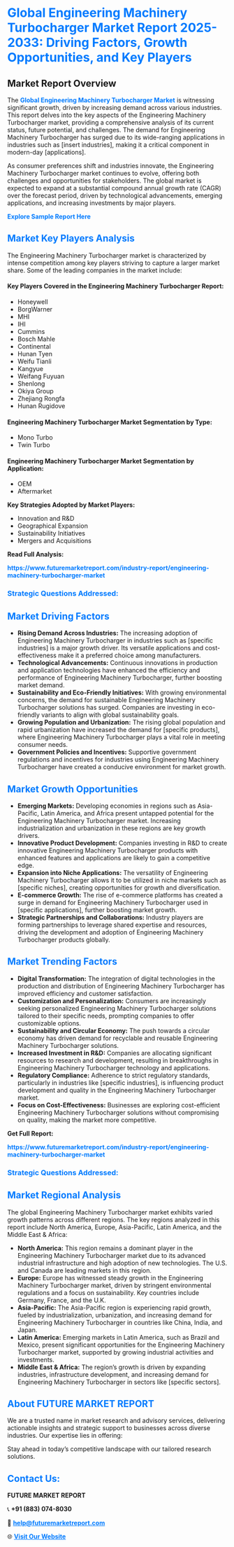 <h1 style="color: #007BFF;">Global Engineering Machinery Turbocharger Market Report 2025-2033: Driving Factors, Growth Opportunities, and Key Players</h1>

<section id="overview">
<h2>Market Report Overview</h2>
<p>The <a href="https://www.futuremarketreport.com/industry-report/engineering-machinery-turbocharger-market" style="color: #007BFF; text-decoration: none;"><strong>Global Engineering Machinery Turbocharger Market</strong></a> is witnessing significant growth, driven by increasing demand across various industries. This report delves into the key aspects of the Engineering Machinery Turbocharger market, providing a comprehensive analysis of its current status, future potential, and challenges. The demand for Engineering Machinery Turbocharger has surged due to its wide-ranging applications in industries such as [insert industries], making it a critical component in modern-day [applications].</p>
<p>As consumer preferences shift and industries innovate, the Engineering Machinery Turbocharger market continues to evolve, offering both challenges and opportunities for stakeholders. The global market is expected to expand at a substantial compound annual growth rate (CAGR) over the forecast period, driven by technological advancements, emerging applications, and increasing investments by major players.</p>
</section>

<section id="overview">
<p><a href="https://www.futuremarketreport.com/request-sample/reportId=41089" style="color: #007BFF; text-decoration: none;"><strong>Explore Sample Report Here</strong></a></p>
</section>

<section id="key-players">
<h2 style="color: #007BFF;">Market Key Players Analysis</h2>
<p>The Engineering Machinery Turbocharger market is characterized by intense competition among key players striving to capture a larger market share. Some of the leading companies in the market include:</p>
<h4>Key Players Covered in the Engineering Machinery Turbocharger Report:</h4>
<ul><li>Honeywell</li><li>BorgWarner</li><li>MHI</li><li>IHI</li><li>Cummins</li><li>Bosch Mahle</li><li>Continental</li><li>Hunan Tyen</li><li>Weifu Tianli</li><li>Kangyue</li><li>Weifang Fuyuan</li><li>Shenlong</li><li>Okiya Group</li><li>Zhejiang Rongfa</li><li>Hunan Rugidove</li></ul>
<h4>Engineering Machinery Turbocharger Market Segmentation by Type:</h4>
<ul><li>Mono Turbo</li><li>Twin Turbo</li></ul>

<h4>Engineering Machinery Turbocharger Market Segmentation by Application:</h4>
<ul><li>OEM</li><li>Aftermarket</li></ul>
<p><strong>Key Strategies Adopted by Market Players:</strong></p>
<ul>
<li>Innovation and R&D</li>
<li>Geographical Expansion</li>
<li>Sustainability Initiatives</li>
<li>Mergers and Acquisitions</li>
</ul>
</section>

<section>
<p><strong>Read Full Analysis: </strong></p><a href="https://www.futuremarketreport.com/industry-report/engineering-machinery-turbocharger-market" style="color: #007BFF; text-decoration: none;"><strong>https://www.futuremarketreport.com/industry-report/engineering-machinery-turbocharger-market</strong></a>
<h3 style="color: #007BFF;">Strategic Questions Addressed:</h3>
</section>

<section id="driving-factors">
<h2 style="color: #007BFF;">Market Driving Factors</h2>
<ul>
<li><strong>Rising Demand Across Industries:</strong> The increasing adoption of Engineering Machinery Turbocharger in industries such as [specific industries] is a major growth driver. Its versatile applications and cost-effectiveness make it a preferred choice among manufacturers.</li>
<li><strong>Technological Advancements:</strong> Continuous innovations in production and application technologies have enhanced the efficiency and performance of Engineering Machinery Turbocharger, further boosting market demand.</li>
<li><strong>Sustainability and Eco-Friendly Initiatives:</strong> With growing environmental concerns, the demand for sustainable Engineering Machinery Turbocharger solutions has surged. Companies are investing in eco-friendly variants to align with global sustainability goals.</li>
<li><strong>Growing Population and Urbanization:</strong> The rising global population and rapid urbanization have increased the demand for [specific products], where Engineering Machinery Turbocharger plays a vital role in meeting consumer needs.</li>
<li><strong>Government Policies and Incentives:</strong> Supportive government regulations and incentives for industries using Engineering Machinery Turbocharger have created a conducive environment for market growth.</li>
</ul>
</section>

<section id="growth-opportunities">
<h2 style="color: #007BFF;">Market Growth Opportunities</h2>
<ul>
<li><strong>Emerging Markets:</strong> Developing economies in regions such as Asia-Pacific, Latin America, and Africa present untapped potential for the Engineering Machinery Turbocharger market. Increasing industrialization and urbanization in these regions are key growth drivers.</li>
<li><strong>Innovative Product Development:</strong> Companies investing in R&D to create innovative Engineering Machinery Turbocharger products with enhanced features and applications are likely to gain a competitive edge.</li>
<li><strong>Expansion into Niche Applications:</strong> The versatility of Engineering Machinery Turbocharger allows it to be utilized in niche markets such as [specific niches], creating opportunities for growth and diversification.</li>
<li><strong>E-commerce Growth:</strong> The rise of e-commerce platforms has created a surge in demand for Engineering Machinery Turbocharger used in [specific applications], further boosting market growth.</li>
<li><strong>Strategic Partnerships and Collaborations:</strong> Industry players are forming partnerships to leverage shared expertise and resources, driving the development and adoption of Engineering Machinery Turbocharger products globally.</li>
</ul>
</section>

<section id="trending-factors">
<h2 style="color: #007BFF;">Market Trending Factors</h2>
<ul>
<li><strong>Digital Transformation:</strong> The integration of digital technologies in the production and distribution of Engineering Machinery Turbocharger has improved efficiency and customer satisfaction.</li>
<li><strong>Customization and Personalization:</strong> Consumers are increasingly seeking personalized Engineering Machinery Turbocharger solutions tailored to their specific needs, prompting companies to offer customizable options.</li>
<li><strong>Sustainability and Circular Economy:</strong> The push towards a circular economy has driven demand for recyclable and reusable Engineering Machinery Turbocharger solutions.</li>
<li><strong>Increased Investment in R&D:</strong> Companies are allocating significant resources to research and development, resulting in breakthroughs in Engineering Machinery Turbocharger technology and applications.</li>
<li><strong>Regulatory Compliance:</strong> Adherence to strict regulatory standards, particularly in industries like [specific industries], is influencing product development and quality in the Engineering Machinery Turbocharger market.</li>
<li><strong>Focus on Cost-Effectiveness:</strong> Businesses are exploring cost-efficient Engineering Machinery Turbocharger solutions without compromising on quality, making the market more competitive.</li>
</ul>
</section>

<section>
<p><strong>Get Full Report: </strong></p><a href="https://www.futuremarketreport.com/industry-report/engineering-machinery-turbocharger-market" style="color: #007BFF; text-decoration: none;"><strong>https://www.futuremarketreport.com/industry-report/engineering-machinery-turbocharger-market</strong></a>
<h3 style="color: #007BFF;">Strategic Questions Addressed:</h3>
</section>


<section id="regional-analysis">
<h2 style="color: #007BFF;">Market Regional Analysis</h2>
<p>The global Engineering Machinery Turbocharger market exhibits varied growth patterns across different regions. The key regions analyzed in this report include North America, Europe, Asia-Pacific, Latin America, and the Middle East & Africa:</p>
<ul>
<li><strong>North America:</strong> This region remains a dominant player in the Engineering Machinery Turbocharger market due to its advanced industrial infrastructure and high adoption of new technologies. The U.S. and Canada are leading markets in this region.</li>
<li><strong>Europe:</strong> Europe has witnessed steady growth in the Engineering Machinery Turbocharger market, driven by stringent environmental regulations and a focus on sustainability. Key countries include Germany, France, and the U.K.</li>
<li><strong>Asia-Pacific:</strong> The Asia-Pacific region is experiencing rapid growth, fueled by industrialization, urbanization, and increasing demand for Engineering Machinery Turbocharger in countries like China, India, and Japan.</li>
<li><strong>Latin America:</strong> Emerging markets in Latin America, such as Brazil and Mexico, present significant opportunities for the Engineering Machinery Turbocharger market, supported by growing industrial activities and investments.</li>
<li><strong>Middle East & Africa:</strong> The region’s growth is driven by expanding industries, infrastructure development, and increasing demand for Engineering Machinery Turbocharger in sectors like [specific sectors].</li>
</ul>
</section>

<footer>
<h2 style="color: #007BFF;">About FUTURE MARKET REPORT</h2>
<p>We are a trusted name in market research and advisory services, delivering actionable insights and strategic support to businesses across diverse industries. Our expertise lies in offering:</p>

<p>Stay ahead in today’s competitive landscape with our tailored research solutions.</p>

<h2 style="color: #007BFF;">Contact Us:</h2>
<p><strong>FUTURE MARKET REPORT</strong></p>
<p>📞 <strong>+91 (883) 074-8030</strong></p>
<p>📧 <strong><a href="mailto:help@futuremarketreport.com" style="color: #007BFF;">help@futuremarketreport.com</a></strong></p>
<p>🌐 <strong><a href="https://www.futuremarketreport.com/" style="color: #007BFF;">Visit Our Website</a></strong></p>
</footer>